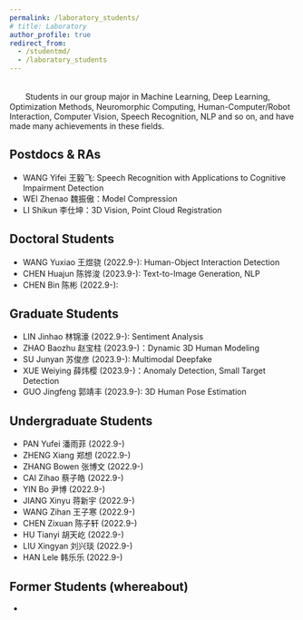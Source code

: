 ```yaml
---
permalink: /laboratory_students/
# title: Laboratory
author_profile: true
redirect_from: 
  - /studentmd/
  - /laboratory_students
---
```


<br />
　　Students in our group major in Machine Learning, Deep Learning, Optimization Methods, Neuromorphic Computing, Human-Computer/Robot Interaction, Computer Vision, Speech Recognition, NLP and so on, and have made many achievements in these fields.

Postdocs & RAs
--------
* WANG Yifei 王毅飞: Speech Recognition with Applications to Cognitive Impairment Detection
* WEI Zhenao 魏振傲：Model Compression
* LI Shikun 李仕坤：3D Vision, Point Cloud Registration

Doctoral Students
--------
* WANG Yuxiao 王煜骁 (2022.9-):  Human-Object Interaction Detection
* CHEN Huajun 陈铧浚 (2023.9-): Text-to-Image Generation, NLP
* CHEN Bin 陈彬 (2022.9-):

Graduate Students
--------
* LIN Jinhao 林锦濠 (2022.9-): Sentiment Analysis
* ZHAO Baozhu 赵宝柱 (2023.9-)：Dynamic 3D Human Modeling
* SU Junyan 苏俊彦 (2023.9-): Multimodal Deepfake
* XUE Weiying 薛炜樱 (2023.9-)：Anomaly Detection, Small Target Detection
* GUO Jingfeng 郭靖丰 (2023.9-): 3D Human Pose Estimation

Undergraduate Students
--------
* PAN Yufei 潘雨菲 (2022.9-)
* ZHENG Xiang 郑想 (2022.9-)
* ZHANG Bowen 张博文 (2022.9-)
* CAI Zihao 蔡子皓 (2022.9-)
* YIN Bo 尹博 (2022.9-)
* JIANG Xinyu 蒋新宇 (2022.9-)
* WANG Zihan 王子寒 (2022.9-)
* CHEN Zixuan 陈子轩 (2022.9-)
* HU Tianyi 胡天屹 (2022.9-)
* LIU Xingyan 刘兴琰 (2022.9-)
* HAN Lele 韩乐乐 (2022.9-)

Former Students (whereabout)
--------
* 
